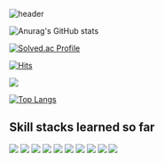 ![header](https://capsule-render.vercel.app/api?type=waving&color=auto&height=200&section=header&text=Welcome%20to%20Borimong's%20World&fontSize=60)

![Anurag's GitHub stats](https://github-readme-stats.vercel.app/api?username=borimong&show_icons=true&theme=radical)

[![Solved.ac Profile](http://mazassumnida.wtf/api/generate_badge?boj=kimhyunsu11)](https://solved.ac/kimhyunsu11)<br/>

[![Hits](https://hits.seeyoufarm.com/api/count/incr/badge.svg?url=https%3A%2F%2Fgithub.com%2Fborimong&count_bg=%23000000&title_bg=%23555555&icon=github.svg&icon_color=%23E7E7E7&title=hits&edge_flat=false)](https://hits.seeyoufarm.com)

  <img src="http://mazandi.herokuapp.com/api?handle={kimhyunsu11}&theme=warm"/>
  
  [![Top Langs](https://github-readme-stats.vercel.app/api/top-langs/?username=borimong)](https://github.com/borimong/github-readme-stats)

## Skill stacks learned so far
<p>
<img src="https://img.shields.io/badge/React-61DAFB?style=flat-square&logo=react&logoColor=black"/>
<img src="https://img.shields.io/badge/Html5-E34F26?style=flat-square&logo=html5&logoColor=white"/>
<img src="https://img.shields.io/badge/Css3-1572B6?style=flat-square&logo=css3&logoColor=white"/>
<img src="https://img.shields.io/badge/Javascript-F7DF1E?style=flat-square&logo=JavaScript&logoColor=black"/>
<img src="https://img.shields.io/badge/Typescript-3178C6?style=flat-square&logo=TypeScript&logoColor=white"/>
<img src="https://img.shields.io/badge/Kubernetes-326CE5?style=flat-square&logo=Kubernetes&logoColor=white"/>
<img src="https://img.shields.io/badge/Docker-2496ED?style=flat-square&logo=Docker&logoColor=white"/>
<img src="https://img.shields.io/badge/Postman-FF6C37?style=flat-square&logo=Postman&logoColor=white"/>
<img src="https://img.shields.io/badge/C-A8B9CC?style=flat-square&logo=C&logoColor=black"/>
<img src="https://img.shields.io/badge/Socket.io-010101?style=flat-square&logo=Socket.io&logoColor=white"/>
</p>

